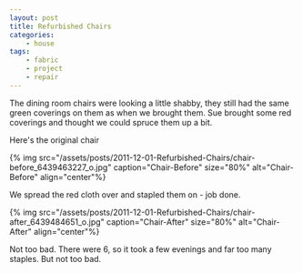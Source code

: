 ```yaml
---
layout: post
title: Refurbished Chairs
categories:
    - house
tags:
    - fabric
    - project
    - repair
---
```


The dining room chairs were looking a little shabby, they still had the same green coverings on them as when we brought them. Sue brought some red coverings and thought we could spruce them up a bit.

Here's the original chair

{% img src="/assets/posts/2011-12-01-Refurbished-Chairs/chair-before_6439463227_o.jpg" caption="Chair-Before" size="80%" alt="Chair-Before" align="center"%}

We spread the red cloth over and stapled them on - job done.

{% img src="/assets/posts/2011-12-01-Refurbished-Chairs/chair-after_6439484651_o.jpg" caption="Chair-After" size="80%" alt="Chair-After" align="center"%}

Not too bad. There were 6, so it took a few evenings and far too many staples. But not too bad.